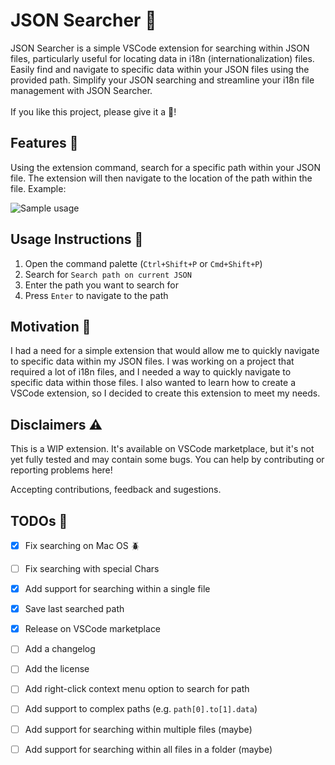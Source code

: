# JSON Searcher 🔎

JSON Searcher is a simple VSCode extension for searching within JSON files, particularly useful for locating data in i18n (internationalization) files. Easily find and navigate to specific data within your JSON files using the provided path. Simplify your JSON searching and streamline your i18n file management with JSON Searcher.<br><br>
If you like this project, please give it a 🌟!<br>

## Features 🚀

Using the extension command, search for a specific path within your JSON file. The extension will then navigate to the location of the path within the file. Example:

![Sample usage](https://github.com/matheus-foscarinid/json-searcher/assets/57161520/7a6b8067-167d-4b9c-b324-5eef96fd35db)

## Usage Instructions 📖

1. Open the command palette (`Ctrl+Shift+P` or `Cmd+Shift+P`)
2. Search for `Search path on current JSON`
3. Enter the path you want to search for
4. Press `Enter` to navigate to the path

## Motivation 🤔
I had a need for a simple extension that would allow me to quickly navigate to specific data within my JSON files. I was working on a project that required a lot of i18n files, and I needed a way to quickly navigate to specific data within those files. I also wanted to learn how to create a VSCode extension, so I decided to create this extension to meet my needs.

## Disclaimers ⚠️

This is a WIP extension. It's available on VSCode marketplace, but it's not yet fully tested and may contain some bugs. 
You can help by contributing or reporting problems here!

Accepting contributions, feedback and sugestions.

## TODOs 📝

- [x] Fix searching on Mac OS 🪲
- [ ] Fix searching with special Chars
- [x] Add support for searching within a single file
- [x] Save last searched path
- [x] Release on VSCode marketplace
- [ ] Add a changelog
- [ ] Add the license
- [ ] Add right-click context menu option to search for path
- [ ] Add support to complex paths (e.g. `path[0].to[1].data`)
- [ ] Add support for searching within multiple files (maybe)
- [ ] Add support for searching within all files in a folder (maybe)

